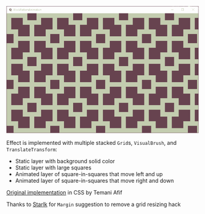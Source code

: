 ![Pattern](Assets/demoScreenCapture.gif)

Effect is implemented with multiple stacked `Grid`s, `VisualBrush`, and `TranslateTransform`:

- Static layer with background solid color
- Static layer with large squares
- Animated layer of square-in-squares that move left and up
- Animated layer of square-in-squares that move right and down

[Original implementation](https://codepen.io/t_afif/full/OJvBbxm) in CSS by Temani Afif

Thanks to [Starlk](https://github.com/starlkyt) for `Margin` suggestion to remove a grid resizing hack
